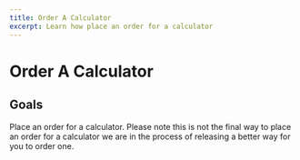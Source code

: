 ```yaml
---
title: Order A Calculator
excerpt: Learn how place an order for a calculator
---
```

 
# Order A Calculator

## Goals

Place an order for a calculator. Please note this is not the final way to place an order for a calculator we are in the process of releasing a better way for you to order one. 


 